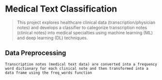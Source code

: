 # Medical Text Classification

> This project explores healthcare clinical data (transcription/physician notes) and develops a classifier to categorize transcription notes (clinical notes) into medical specialties using machine learning (ML) and deep learning (DL) techniques.

## Data Preprocessing
    Transcription notes (medical text data) are converted into a frequency word dictionary for each clinical note and then transformed into a data frame using the freq_words function


